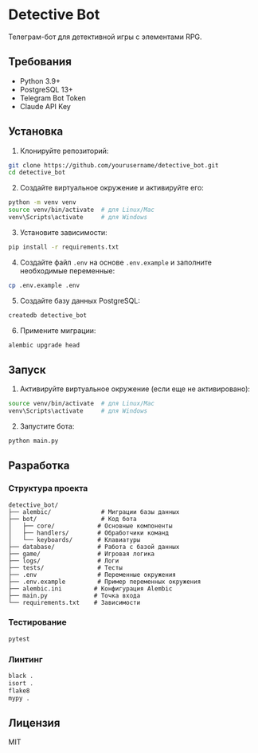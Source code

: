 # Detective Bot

Телеграм-бот для детективной игры с элементами RPG.

## Требования

- Python 3.9+
- PostgreSQL 13+
- Telegram Bot Token
- Claude API Key

## Установка

1. Клонируйте репозиторий:
```bash
git clone https://github.com/yourusername/detective_bot.git
cd detective_bot
```

2. Создайте виртуальное окружение и активируйте его:
```bash
python -m venv venv
source venv/bin/activate  # для Linux/Mac
venv\Scripts\activate     # для Windows
```

3. Установите зависимости:
```bash
pip install -r requirements.txt
```

4. Создайте файл `.env` на основе `.env.example` и заполните необходимые переменные:
```bash
cp .env.example .env
```

5. Создайте базу данных PostgreSQL:
```bash
createdb detective_bot
```

6. Примените миграции:
```bash
alembic upgrade head
```

## Запуск

1. Активируйте виртуальное окружение (если еще не активировано):
```bash
source venv/bin/activate  # для Linux/Mac
venv\Scripts\activate     # для Windows
```

2. Запустите бота:
```bash
python main.py
```

## Разработка

### Структура проекта

```
detective_bot/
├── alembic/              # Миграции базы данных
├── bot/                  # Код бота
│   ├── core/            # Основные компоненты
│   ├── handlers/        # Обработчики команд
│   └── keyboards/       # Клавиатуры
├── database/            # Работа с базой данных
├── game/                # Игровая логика
├── logs/                # Логи
├── tests/               # Тесты
├── .env                 # Переменные окружения
├── .env.example         # Пример переменных окружения
├── alembic.ini         # Конфигурация Alembic
├── main.py             # Точка входа
└── requirements.txt    # Зависимости
```

### Тестирование

```bash
pytest
```

### Линтинг

```bash
black .
isort .
flake8
mypy .
```

## Лицензия

MIT 